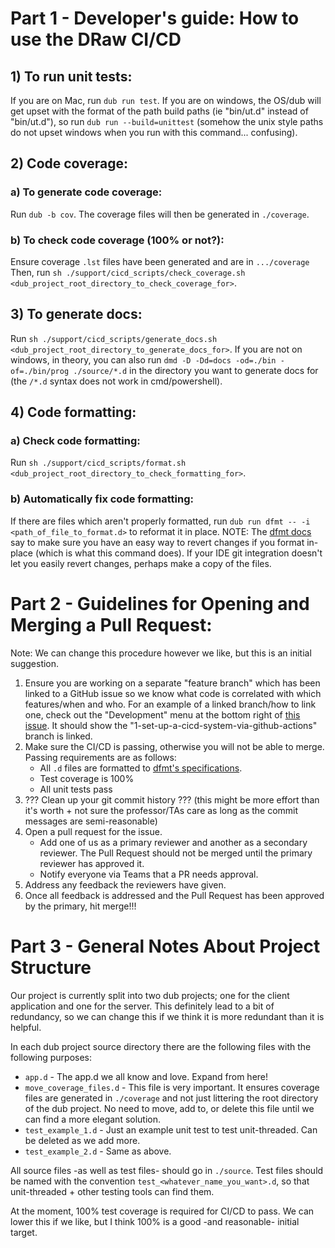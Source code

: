 

# Part 1 - Developer's guide: How to use the DRaw CI/CD

## 1) To run unit tests:
If you are on Mac, run `dub run test`. If you are on windows, the OS/dub will get upset with the format of the path build paths (ie "bin/ut.d" instead of "bin/ut.d"), so run `dub run --build=unittest` (somehow the unix style paths do not upset windows when you run with this command... confusing).

## 2) Code coverage:
### a) To generate code coverage:
Run `dub -b cov`. The coverage files will then be generated in `./coverage`.

### b) To check code coverage (100% or not?):
Ensure coverage `.lst` files have been generated and are in `.../coverage` Then, run `sh ./support/cicd_scripts/check_coverage.sh <dub_project_root_directory_to_check_coverage_for>`.

## 3) To generate docs:
Run `sh ./support/cicd_scripts/generate_docs.sh <dub_project_root_directory_to_generate_docs_for>`. If you are not on windows, in theory, you can also run `dmd -D -Dd=docs -od=./bin -of=./bin/prog ./source/*.d` in the directory you want to generate docs for (the `/*.d` syntax does not work in cmd/powershell).

## 4) Code formatting:
### a) Check code formatting:
Run `sh ./support/cicd_scripts/format.sh <dub_project_root_directory_to_check_formatting_for>`. 

### b) Automatically fix code formatting:
If there are files which aren't properly formatted, run `dub run dfmt -- -i <path_of_file_to_format.d>` to reformat it in place. NOTE: The [dfmt docs](https://code.dlang.org/packages/dfmt#:~:text=Make%20backups%20of%20your%20files) say to make sure you have an easy way to revert changes if you format in-place (which is what this command does). If your IDE git integration doesn't let you easily revert changes, perhaps make a copy of the files.


# Part 2 - Guidelines for Opening and Merging a Pull Request:

Note: We can change this procedure however we like, but this is an initial suggestion.

1. Ensure you are working on a separate "feature branch" which has been linked to a GitHub issue so we know what code is correlated with which features/when and who. For an example of a linked branch/how to link one, check out the "Development" menu at the bottom right of [this issue](https://github.com/Spring23FSE/finalproject-draw/issues/1). It should show the "1-set-up-a-cicd-system-via-github-actions" branch is linked.
2. Make sure the CI/CD is passing, otherwise you will not be able to merge. Passing requirements are as follows:
   - All `.d` files are formatted to [dfmt's specifications](https://code.dlang.org/packages/dfmt).
   - Test coverage is 100%
   - All unit tests pass
3. ??? Clean up your git commit history ??? (this might be more effort than it's worth + not sure the professor/TAs care as long as the commit messages are semi-reasonable)
4. Open a pull request for the issue.
   - Add one of us as a primary reviewer and another as a secondary reviewer. The Pull Request should not be merged until the primary reviewer has approved it.
   - Notify everyone via Teams that a PR needs approval.
5. Address any feedback the reviewers have given.
6. Once all feedback is addressed and the Pull Request has been approved by the primary, hit merge!!!


# Part 3 - General Notes About Project Structure
Our project is currently split into two dub projects; one for the client application and one for the server. This definitely lead to a bit of redundancy, so we can change this if we think it is more redundant than it is helpful.

In each dub project source directory there are the following files with the following purposes:

- `app.d` - The app.d we all know and love. Expand from here!
- `move_coverage_files.d` - This file is very important. It ensures coverage files are generated in `./coverage` and not just littering the root directory of the dub project. No need to move, add to, or delete this file until we can find a more elegant solution.
- `test_example_1.d` - Just an example unit test to test unit-threaded. Can be deleted as we add more.
- `test_example_2.d` - Same as above.

All source files -as well as test files- should go in `./source`. Test files should be named with the convention `test_<whatever_name_you_want>.d`, so that unit-threaded + other testing tools can find them.

At the moment, 100% test coverage is required for CI/CD to pass. We can lower this if we like, but I think 100% is a good -and reasonable- initial target.